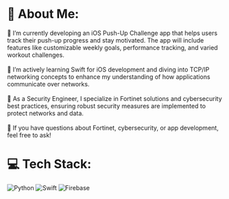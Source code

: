 # 💫 About Me:
🔭 I’m currently developing an iOS Push-Up Challenge app that helps users track their push-up progress and stay motivated. The app will include features like customizable weekly goals, performance tracking, and varied workout challenges.<br><br>🌱 I’m actively learning Swift for iOS development and diving into TCP/IP networking concepts to enhance my understanding of how applications communicate over networks.<br><br>🔐 As a Security Engineer, I specialize in Fortinet solutions and cybersecurity best practices, ensuring robust security measures are implemented to protect networks and data.<br><br>💬 If you have questions about Fortinet, cybersecurity, or app development, feel free to ask!


# 💻 Tech Stack:
![Python](https://img.shields.io/badge/python-3670A0?style=for-the-badge&logo=python&logoColor=ffdd54) ![Swift](https://img.shields.io/badge/swift-F54A2A?style=for-the-badge&logo=swift&logoColor=white) ![Firebase](https://img.shields.io/badge/firebase-%23039BE5.svg?style=for-the-badge&logo=firebase)

<!-- Proudly created with GPRM ( https://gprm.itsvg.in ) -->
